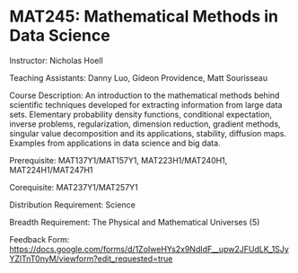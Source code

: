 # MAT245: Mathematical Methods in Data Science

Instructor: Nicholas Hoell

Teaching Assistants: Danny Luo, Gideon Providence, Matt Sourisseau

Course Description: An introduction to the mathematical methods behind scientific techniques developed for extracting information from large data sets. Elementary probability density functions, conditional expectation, inverse problems, regularization, dimension reduction, gradient methods, singular value decomposition and its applications, stability, diffusion maps. Examples from applications in data science and big data. 

Prerequisite: MAT137Y1/MAT157Y1, MAT223H1/MAT240H1, MAT224H1/MAT247H1

Corequisite: MAT237Y1/MAT257Y1

Distribution Requirement: Science

Breadth Requirement: The Physical and Mathematical Universes (5)

Feedback Form: https://docs.google.com/forms/d/1ZoIweHYs2x9NdIdF__upw2JFUdLK_1SJyYZlTnT0nyM/viewform?edit_requested=true
